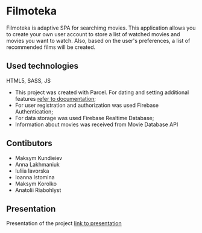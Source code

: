 # Filmoteka

Filmoteka is adaptive SPA for searchimg movies. This application allows you to
create your own user account to store a list of watched movies and movies you
want to watch. Also, based on the user's preferences, a list of recommended
films will be created.

## Used technologies

HTML5, SASS, JS

- This project was created with Parcel. For dating and setting additional features
[refer to documentation](https://parceljs.org/);
- For user registration and authorization was used Firebase Authentication; 
- For data storage was used Firebase Realtime Database;
- Information about movies was received from Movie Database API

## Contibutors

- Maksym Kundieiev 
- Anna Lakhmaniuk 
- Iuliia Iavorska 
- Ioanna Istomina 
- Maksym Korolko 
- Anatolii Riabohlyst

## Presentation

Presentation of the project
[link to presentation](https://drive.google.com/file/d/1yLDocMnvx7b8CLmClaylT7mCpVYene4j/view?usp=sharing)
